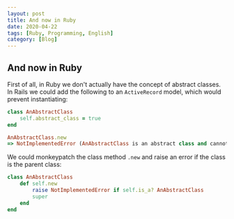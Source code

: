 ```yaml
---
layout: post
title: And now in Ruby
date: 2020-04-22
tags: [Ruby, Programming, English]
category: [Blog]
---
```


## And now in Ruby

First of all, in Ruby we don't actually have the concept of abstract classes. In Rails we could add the following to an `ActiveRecord` model, which would prevent instantiating:

```ruby
class AnAbstractClass
    self.abstract_class = true
end

AnAbstractClass.new
=> NotImplementedError (AnAbstractClass is an abstract class and cannot be instantiated.)
```

We could monkeypatch the class method `.new` and raise an error if the class is the parent class:

```ruby
class AnAbstractClass
    def self.new
        raise NotImplementedError if self.is_a? AnAbstractClass
        super
    end
end
```